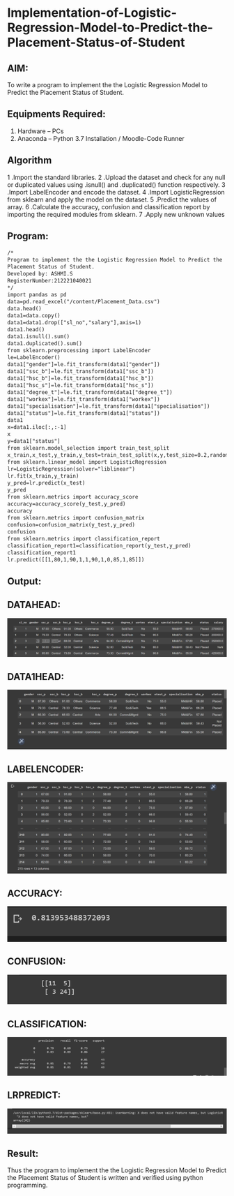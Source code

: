 # Implementation-of-Logistic-Regression-Model-to-Predict-the-Placement-Status-of-Student

## AIM:
To write a program to implement the the Logistic Regression Model to Predict the Placement Status of Student.

## Equipments Required:
1. Hardware – PCs
2. Anaconda – Python 3.7 Installation / Moodle-Code Runner

## Algorithm
1 .Import the standard libraries.
2 .Upload the dataset and check for any null or duplicated values using .isnull() and .duplicated() function respectively.
3 .Import LabelEncoder and encode the dataset.
4 .Import LogisticRegression from sklearn and apply the model on the dataset.
5 .Predict the values of array.
6 .Calculate the accuracy, confusion and classification report by importing the required modules from sklearn.
7 .Apply new unknown values
## Program:
```
/*
Program to implement the the Logistic Regression Model to Predict the Placement Status of Student.
Developed by: ASHMI.S 
RegisterNumber:212221040021  
*/
import pandas as pd
data=pd.read_excel("/content/Placement_Data.csv")
data.head()
data1=data.copy()
data1=data1.drop(["sl_no","salary"],axis=1)
data1.head()
data1.isnull().sum()
data1.duplicated().sum()
from sklearn.preprocessing import LabelEncoder
le=LabelEncoder()
data1["gender"]=le.fit_transform(data1["gender"])
data1["ssc_b"]=le.fit_transform(data1["ssc_b"])
data1["hsc_b"]=le.fit_transform(data1["hsc_b"])
data1["hsc_s"]=le.fit_transform(data1["hsc_s"])
data1["degree_t"]=le.fit_transform(data1["degree_t"])
data1["workex"]=le.fit_transform(data1["workex"])
data1["specialisation"]=le.fit_transform(data1["specialisation"])
data1["status"]=le.fit_transform(data1["status"])
data1
x=data1.iloc[:,:-1]
x
y=data1["status"]
from sklearn.model_selection import train_test_split
x_train,x_test,y_train,y_test=train_test_split(x,y,test_size=0.2,random_state=0)
from sklearn.linear_model import LogisticRegression
lr=LogisticRegression(solver="liblinear")
lr.fit(x_train,y_train)
y_pred=lr.predict(x_test)
y_pred
from sklearn.metrics import accuracy_score
accuracy=accuracy_score(y_test,y_pred)
accuracy
from sklearn.metrics import confusion_matrix
confusion=confusion_matrix(y_test,y_pred)
confusion
from sklearn.metrics import classification_report
classification_report1=classification_report(y_test,y_pred)
classification_report1
lr.predict([[1,80,1,90,1,1,90,1,0,85,1,85]])
```

## Output:

## DATAHEAD:
![GITHUB_LOGO](datahead.png)

## DATA1HEAD:
![GITHUB_LOGO](data1head.png)

## LABELENCODER:
![GITHUB_LOGO](labelencoder.png)

## ACCURACY:
![GITHUB_LOGO](accuracy.png)

## CONFUSION:
![GITHUB_LOGO](confusion.png)

## CLASSIFICATION:
![GITHUB_LOGO](classificationpredict.png)

## LRPREDICT:
![GITHUB_LOGO](lrpredict.png)


## Result:
Thus the program to implement the the Logistic Regression Model to Predict the Placement Status of Student is written and verified using python programming.
